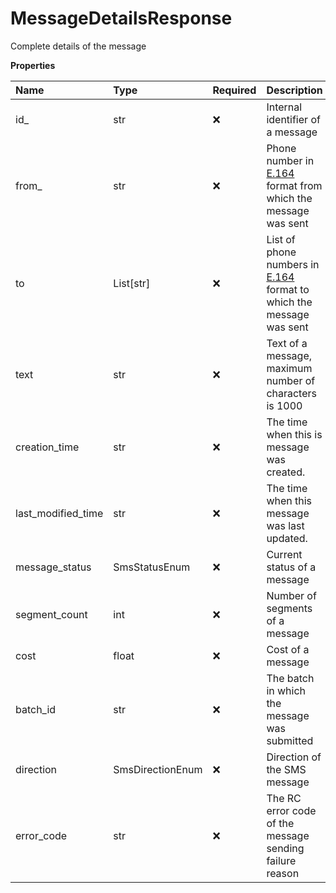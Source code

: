 # MessageDetailsResponse

Complete details of the message

**Properties**

| Name               | Type             | Required | Description                                                                                                         |
| :----------------- | :--------------- | :------- | :------------------------------------------------------------------------------------------------------------------ |
| id\_               | str              | ❌       | Internal identifier of a message                                                                                    |
| from\_             | str              | ❌       | Phone number in [E.164](https://www.itu.int/rec/T-REC-E.164-201011-I) format from which the message was sent        |
| to                 | List[str]        | ❌       | List of phone numbers in [E.164](https://www.itu.int/rec/T-REC-E.164-201011-I) format to which the message was sent |
| text               | str              | ❌       | Text of a message, maximum number of characters is 1000                                                             |
| creation_time      | str              | ❌       | The time when this is message was created.                                                                          |
| last_modified_time | str              | ❌       | The time when this message was last updated.                                                                        |
| message_status     | SmsStatusEnum    | ❌       | Current status of a message                                                                                         |
| segment_count      | int              | ❌       | Number of segments of a message                                                                                     |
| cost               | float            | ❌       | Cost of a message                                                                                                   |
| batch_id           | str              | ❌       | The batch in which the message was submitted                                                                        |
| direction          | SmsDirectionEnum | ❌       | Direction of the SMS message                                                                                        |
| error_code         | str              | ❌       | The RC error code of the message sending failure reason                                                             |

<!-- This file was generated by liblab | https://liblab.com/ -->
